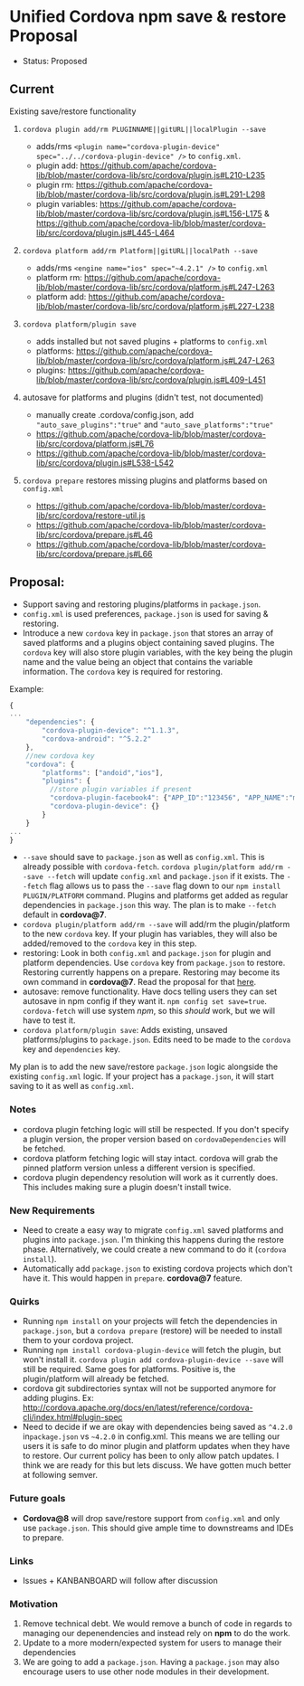 # Unified Cordova npm save & restore Proposal
- Status: Proposed

## Current

Existing save/restore functionality

1. `cordova plugin add/rm PLUGINNAME||gitURL||localPlugin --save`
    - adds/rms `<plugin name="cordova-plugin-device" spec="../../cordova-plugin-device" />` to `config.xml`.
    - plugin add: https://github.com/apache/cordova-lib/blob/master/cordova-lib/src/cordova/plugin.js#L210-L235
    - plugin rm: https://github.com/apache/cordova-lib/blob/master/cordova-lib/src/cordova/plugin.js#L291-L298
    - plugin variables: https://github.com/apache/cordova-lib/blob/master/cordova-lib/src/cordova/plugin.js#L156-L175 & https://github.com/apache/cordova-lib/blob/master/cordova-lib/src/cordova/plugin.js#L445-L464

2. `cordova platform add/rm Platform||gitURL||localPath --save`
    - adds/rms `<engine name="ios" spec="~4.2.1" />` to `config.xml`
    - platform rm: https://github.com/apache/cordova-lib/blob/master/cordova-lib/src/cordova/platform.js#L247-L263
    - platform add: https://github.com/apache/cordova-lib/blob/master/cordova-lib/src/cordova/platform.js#L227-L238

3. `cordova platform/plugin save`
    - adds installed but not saved plugins + platforms to `config.xml`
    - platforms: https://github.com/apache/cordova-lib/blob/master/cordova-lib/src/cordova/platform.js#L247-L263
    - plugins: https://github.com/apache/cordova-lib/blob/master/cordova-lib/src/cordova/plugin.js#L409-L451

4. autosave for platforms and plugins (didn't test, not documented)
    - manually create .cordova/config.json, add `"auto_save_plugins":"true"` and `"auto_save_platforms":"true"`
    - https://github.com/apache/cordova-lib/blob/master/cordova-lib/src/cordova/platform.js#L76
    - https://github.com/apache/cordova-lib/blob/master/cordova-lib/src/cordova/plugin.js#L538-L542
 
5. `cordova prepare` restores missing plugins and platforms based on `config.xml`
    - https://github.com/apache/cordova-lib/blob/master/cordova-lib/src/cordova/restore-util.js
    - https://github.com/apache/cordova-lib/blob/master/cordova-lib/src/cordova/prepare.js#L46
    - https://github.com/apache/cordova-lib/blob/master/cordova-lib/src/cordova/prepare.js#L66

## Proposal:

* Support saving and restoring plugins/platforms in `package.json`. 
* `config.xml` is used preferences, `package.json` is used for saving & restoring.
* Introduce a new `cordova` key in `package.json` that stores an array of saved platforms and a plugins object containing saved plugins. The `cordova` key will also store plugin variables, with the key being the plugin name and the value being an object that contains the variable information. The `cordova` key is required for restoring.

Example: 
```javascript
{
...
    "dependencies": {
        "cordova-plugin-device": "^1.1.3",
        "cordova-android": "^5.2.2" 
    },
    //new cordova key
    "cordova": {
        "platforms": ["andoid","ios"],
        "plugins": {
          //store plugin variables if present
          "cordova-plugin-facebook4": {"APP_ID":"123456", "APP_NAME":"myApp"},
          "cordova-plugin-device": {}
        }
    }
...
}
```

* `--save` should save to `package.json` as well as `config.xml`. This is already possible with `cordova-fetch`. `cordova plugin/platform add/rm --save --fetch` will update `config.xml` and `package.json` if it exists. The `--fetch` flag allows us to pass the `--save` flag down to our `npm install PLUGIN/PLATFORM` command. Plugins and platforms get added as regular dependencies in `package.json` this way. The plan is to make `--fetch` default in **cordova@7**.
* `cordova plugin/platform add/rm --save` will add/rm the plugin/platform to the new `cordova` key. If your plugin has variables, they will also be added/removed to the `cordova` key in this step.
* restoring:  Look in both `config.xml` and `package.json` for plugin and platform dependencies. Use `cordova` key from `package.json` to restore. Restoring currently happens on a prepare. Restoring may become its own command in **cordova@7**. Read the proposal for that [here](https://github.com/cordova/cordova-discuss/pull/5://github.com/cordova/cordova-discuss/pull/54). 
* autosave: remove functionality. Have docs telling users they can set autosave in npm config if they want it. `npm config set save=true`. `cordova-fetch` will use system *npm*, so this *should* work, but we will have to test it.
* `cordova platform/plugin save`: Adds existing, unsaved platforms/plugins to `package.json`. Edits need to be made to the `cordova` key and `dependencies` key.

My plan is to add the new save/restore `package.json` logic alongside the existing `config.xml` logic. If your project has a `package.json`, it will start saving to it as well as `config.xml`. 

### Notes

* cordova plugin fetching logic will still be respected. If you don't specify a plugin version, the proper version based on `cordovaDependencies` will be fetched.
* cordova platform fetching logic will stay intact. cordova will grab the pinned platform version unless a different version is specified.
* cordova plugin dependency resolution will work as it currently does. This includes making sure a plugin doesn't install twice. 

### New Requirements

* Need to create a easy way to migrate `config.xml` saved platforms and plugins into `package.json`. I'm thinking this happens during the restore phase. Alternatively, we could create a new command to do it (`cordova install`).
* Automatically add `package.json` to existing cordova projects which don't have it. This would happen in `prepare`. **cordova@7** feature.

### Quirks

* Running `npm install` on your projects will fetch the dependencies in `package.json`, but a `cordova prepare` (restore) will be needed to install them to your cordova project.
* Running `npm install cordova-plugin-device` will fetch the plugin, but won't install it. `cordova plugin add cordova-plugin-device --save` will still be required. Same goes for platforms. Positive is, the plugin/platform will already be fetched.
* cordova git subdirectories syntax will not be supported anymore for adding plugins. Ex: http://cordova.apache.org/docs/en/latest/reference/cordova-cli/index.html#plugin-spec
* Need to decide if we are okay with dependencies being saved as `^4.2.0` in`package.json` vs `~4.2.0` in config.xml. This means we are telling our users it is safe to do minor plugin and platform updates when they have to restore. Our current policy has been to only allow patch updates. I think we are ready for this but lets discuss. We have gotten much better at following semver. 

### Future goals

* **Cordova@8** will drop save/restore support from `config.xml` and only use `package.json`. This should give ample time to downstreams and IDEs to prepare.

### Links

* Issues + KANBANBOARD will follow after discussion

### Motivation

1) Remove technical debt. We would remove a bunch of code in regards to managing our depenendencies and instead rely on **npm** to do the work.
2) Update to a more modern/expected system for users to manage their dependencies
3) We are going to add a `package.json`. Having a `package.json` may also encourage users to use other node modules in their development.
